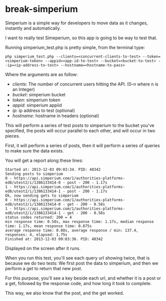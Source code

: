 break-simperium
==============

Simperium is a simple way for developers to move data as it changes, instantly and automatically. 

I want to really test Simeperium, so this app is going to be way to test that.

Running simperium_test.php is pretty simple, from the terminal type:

	php simperium_test.php --clients=<concurrent-clients-to-test> --token=<simperium-token> --appid=<app-id-to-test> --bucket=<bucket-to-test> --ip=<ip-address-to-test> --hostname=<hostname-to-pass> 	

Where the arguments are as follow:

- *clients*: The number of concurrent users hitting the API. (0-n where n is an Integer)
- *bucket*: simperium bucket
- *token*: simperium token
- *appid*: simperium appiid
- *ip*: ip address to test (optional)	
- *hostname*: hostname in headers (optional)

This will perform a series of test posts to simperium to the bucket you've specified, the posts will occur parallel to each other, and will occur in two pieces.

First, it will perform a series of posts, then it will perform a series of queries to make sure the data exists.

You will get a report along these lines:

	Started at: 2013-12-03 09:03:34. PID: 40342
	Sending posts to simperium
	0 - https://api.simperium.com/1/authorities-platforms-ed8/utest2/i/1386133414-0 - post - 200 - 1.17s
	1 - https://api.simperium.com/1/authorities-platforms-ed8/utest2/i/1386133414-1 - post - 200 - 1.17s
	Ok, now sending gets to simperium
	0 - https://api.simperium.com/1/authorities-platforms-ed8/utest2/i/1386133414-0 - get - 200 - 0.58s
	1 - https://api.simperium.com/1/authorities-platforms-ed8/utest2/i/1386133414-1 - get - 200 - 0.58s
	status codes returned: 200 = 4
	min response time: 0.58s, max response time: 1.17s, median response time: 1.17s, mean response time: 0.875s
	average response time: 0.88s, average response / min: 137.4, responses: 4, elapsed: 1.75s
	Finished at: 2013-12-03 09:03:36. PID: 40342
	
Displayed on the screen after it runs.

When you run this test, you'll see each query url showing twice, that is because we do two tests: We first post the data to simperium, and then we perform a get to return that new post.

For this purpose, you'll see a key beside each url, and whether it is a post or a get, followed by the response code, and how long it took to complete.

This way, we also know that the post, and the get worked. 